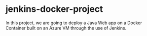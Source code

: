 # jenkins-docker-project
In this project, we are going to deploy a Java Web app on a Docker Container built on an Azure VM through the use of Jenkins.
